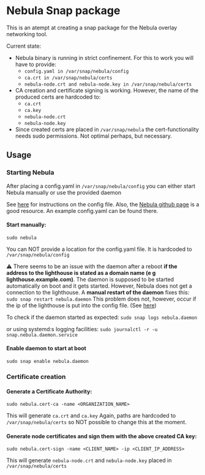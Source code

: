 # Nebula Snap package

This is an atempt at creating a snap package for the Nebula overlay networking tool.

Current state:

* Nebula binary is running in strict confinement. For this to work you will have to provide:
  * `config.yaml in /var/snap/nebula/config`
  * `ca.crt in /var/snap/nebula/certs`
  * `nebula-node.crt and nebula-node.key in /var/snap/nebula/certs`
* CA creation and certificate signing is working. However, the name of the produced certs are hardcoded to:
  * `ca.crt`
  * `ca.key`
  * `nebula-node.crt`
  * `nebula-node.key`
* Since created certs are placed in `/var/snap/nebula` the cert-functionality needs sudo permissions. Not optimal perhaps, but necessary.

## Usage

### Starting Nebula
After placing a config.yaml in `/var/snap/nebula/config` you can either start Nebula manually or use the provided daemon

See [here](https://arstechnica.com/gadgets/2019/12/how-to-set-up-your-own-nebula-mesh-vpn-step-by-step/) for instructions on the config file. Also, the [Nebula github page](https://github.com/slackhq/nebula) is a good resource. An example config.yaml can be found there.

#### Start manually:
`sudo nebula`

You can NOT provide a location for the config.yaml file. It is hardcoded to `/var/snap/nebula/config`

:warning: There seems to be an issue with the daemon after a reboot **if the address to the lighthouse is stated as a domain name (e g lighthouse.example.com)**. The daemon is supposed to be started automatically on boot and it gets started. However, Nebula does not get a connection to the lighthouse. A **manual restart of the daemon** fixes this: `sudo snap restart nebula.daemon`
This problem does not, however, occur if the ip of the lighthouse is put into the config file. (See [here](https://github.com/slackhq/nebula/issues/206))

To check if the daemon started as expected:
`sudo snap logs nebula.daemon`

or using systemd:s logging facilities:
`sudo journalctl -r -u snap.nebula.daemon.service`

#### Enable daemon to start at boot
`sudo snap enable nebula.daemon`

### Certificate creation

#### Generate a Certificate Authority:

`sudo nebula.cert-ca -name <ORGANIZATION_NAME>`

This will generate `ca.crt` and `ca.key`
Again, paths are hardcoded to `/var/snap/nebula/certs` so NOT possible to change this at the moment.

#### Generate node certificates and sign them with the above created CA key:

`sudo nebula.cert-sign -name <CLIENT_NAME> -ip <CLIENT_IP_ADDRESS>`

This will generate `nebula-node.crt` and `nebula-node.key` placed in `/var/snap/nebula/certs`

